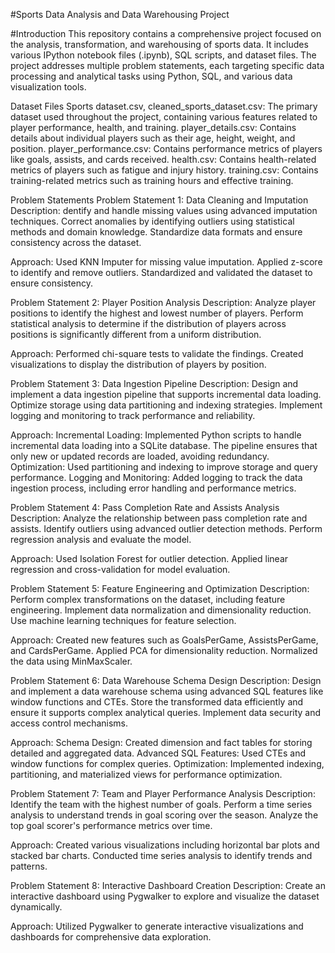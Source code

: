 #Sports Data Analysis and Data Warehousing Project

#Introduction
This repository contains a comprehensive project focused on the analysis, transformation, and warehousing of sports data. It includes various IPython notebook files (.ipynb), SQL scripts, and dataset files. The project addresses multiple problem statements, each targeting specific data processing and analytical tasks using Python, SQL, and various data visualization tools.

Dataset Files
Sports dataset.csv, cleaned_sports_dataset.csv: The primary dataset used throughout the project, containing various features related to player performance, health, and training.
player_details.csv: Contains details about individual players such as their age, height, weight, and position.
player_performance.csv: Contains performance metrics of players like goals, assists, and cards received.
health.csv: Contains health-related metrics of players such as fatigue and injury history.
training.csv: Contains training-related metrics such as training hours and effective training.

Problem Statements
Problem Statement 1: Data Cleaning and Imputation
Description:
dentify and handle missing values using advanced imputation techniques.
Correct anomalies by identifying outliers using statistical methods and domain knowledge.
Standardize data formats and ensure consistency across the dataset.

Approach:
Used KNN Imputer for missing value imputation.
Applied z-score to identify and remove outliers.
Standardized and validated the dataset to ensure consistency.

Problem Statement 2: Player Position Analysis
Description:
Analyze player positions to identify the highest and lowest number of players.
Perform statistical analysis to determine if the distribution of players across positions is significantly different from a uniform distribution.

Approach:
Performed chi-square tests to validate the findings.
Created visualizations to display the distribution of players by position.

Problem Statement 3: Data Ingestion Pipeline
Description:
Design and implement a data ingestion pipeline that supports incremental data loading.
Optimize storage using data partitioning and indexing strategies.
Implement logging and monitoring to track performance and reliability.

Approach:
Incremental Loading: Implemented Python scripts to handle incremental data loading into a SQLite database. The pipeline ensures that only new or updated records are loaded, avoiding redundancy.
Optimization: Used partitioning and indexing to improve storage and query performance.
Logging and Monitoring: Added logging to track the data ingestion process, including error handling and performance metrics.

Problem Statement 4: Pass Completion Rate and Assists Analysis
Description:
Analyze the relationship between pass completion rate and assists.
Identify outliers using advanced outlier detection methods.
Perform regression analysis and evaluate the model.

Approach:
Used Isolation Forest for outlier detection.
Applied linear regression and cross-validation for model evaluation.

Problem Statement 5: Feature Engineering and Optimization
Description:
Perform complex transformations on the dataset, including feature engineering.
Implement data normalization and dimensionality reduction.
Use machine learning techniques for feature selection.

Approach:
Created new features such as GoalsPerGame, AssistsPerGame, and CardsPerGame.
Applied PCA for dimensionality reduction.
Normalized the data using MinMaxScaler.

Problem Statement 6: Data Warehouse Schema Design
Description:
Design and implement a data warehouse schema using advanced SQL features like window functions and CTEs.
Store the transformed data efficiently and ensure it supports complex analytical queries.
Implement data security and access control mechanisms.

Approach:
Schema Design: Created dimension and fact tables for storing detailed and aggregated data.
Advanced SQL Features: Used CTEs and window functions for complex queries.
Optimization: Implemented indexing, partitioning, and materialized views for performance optimization.

Problem Statement 7: Team and Player Performance Analysis
Description:
Identify the team with the highest number of goals.
Perform a time series analysis to understand trends in goal scoring over the season.
Analyze the top goal scorer's performance metrics over time.

Approach:
Created various visualizations including horizontal bar plots and stacked bar charts.
Conducted time series analysis to identify trends and patterns.

Problem Statement 8: Interactive Dashboard Creation
Description:
Create an interactive dashboard using Pygwalker to explore and visualize the dataset dynamically.

Approach:
Utilized Pygwalker to generate interactive visualizations and dashboards for comprehensive data exploration.
